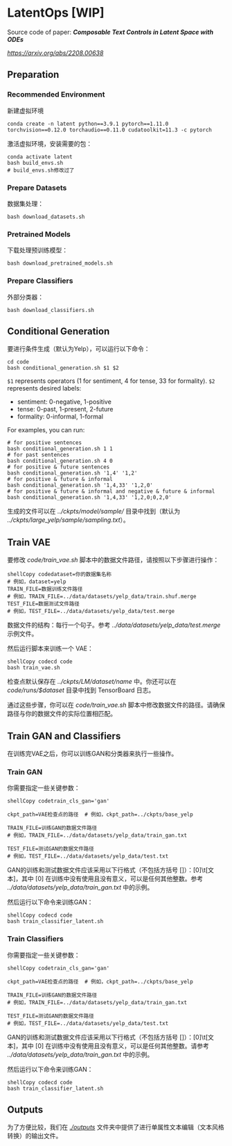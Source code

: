 # LatentOps [WIP]
Source code of paper: ***Composable Text Controls in Latent Space with ODEs***

*https://arxiv.org/abs/2208.00638*

## Preparation
### Recommended Environment
新建虚拟环境
```shell
conda create -n latent python==3.9.1 pytorch==1.11.0 torchvision==0.12.0 torchaudio==0.11.0 cudatoolkit=11.3 -c pytorch
```
激活虚拟环境，安装需要的包：
```shell
conda activate latent
bash build_envs.sh
# build_envs.sh修改过了
```

### Prepare Datasets

数据集处理：
```shell
bash download_datasets.sh
```

### Pretrained Models
下载处理预训练模型：

```shell
bash download_pretrained_models.sh
```

### Prepare Classifiers
外部分类器：
 ```shell
 bash download_classifiers.sh
 ```
## Conditional Generation
要进行条件生成（默认为Yelp），可以运行以下命令：
```shell
cd code
bash conditional_generation.sh $1 $2
```
`$1` represents operators (1 for sentiment, 4 for tense, 33 for formality).
`$2` represents desired labels:

- sentiment: 0-negative, 1-positive
- tense: 0-past, 1-present, 2-future
- formality: 0-informal, 1-formal

For examples, you can run:
```shell
# for positive sentences
bash conditional_generation.sh 1 1
# for past sentences
bash conditional_generation.sh 4 0
# for positive & future sentences
bash conditional_generation.sh '1,4' '1,2'
# for positive & future & informal
bash conditional_generation.sh '1,4,33' '1,2,0'
# for positive & future & informal and negative & future & informal
bash conditional_generation.sh '1,4,33' '1,2,0;0,2,0'
```
生成的文件可以在 *../ckpts/model/sample/* 目录中找到（默认为 *../ckpts/large_yelp/sample/sampling.txt*）。

## Train VAE
要修改 *code/train_vae.sh* 脚本中的数据文件路径，请按照以下步骤进行操作：

```
shellCopy codedataset=你的数据集名称
# 例如，dataset=yelp
TRAIN_FILE=数据训练文件路径 
# 例如，TRAIN_FILE=../data/datasets/yelp_data/train.shuf.merge
TEST_FILE=数据测试文件路径
# 例如，TEST_FILE=../data/datasets/yelp_data/test.merge
```

数据文件的结构：每行一个句子。参考 *../data/datasets/yelp_data/test.merge* 示例文件。

然后运行脚本来训练一个 VAE：

```
shellCopy codecd code
bash train_vae.sh
```

检查点默认保存在 *../ckpts/LM/$dataset/$name* 中。你还可以在 *code/runs/$dataset* 目录中找到 TensorBoard 日志。

通过这些步骤，你可以在 *code/train_vae.sh* 脚本中修改数据文件的路径。请确保路径与你的数据文件的实际位置相匹配。

## Train GAN and Classifiers
在训练完VAE之后，你可以训练GAN和分类器来执行一些操作。
### Train GAN
你需要指定一些关键参数：

```
shellCopy codetrain_cls_gan='gan'

ckpt_path=VAE检查点的路径  # 例如，ckpt_path=../ckpts/base_yelp

TRAIN_FILE=训练GAN的数据文件路径 
# 例如，TRAIN_FILE=../data/datasets/yelp_data/train_gan.txt

TEST_FILE=测试GAN的数据文件路径 
# 例如，TEST_FILE=../data/datasets/yelp_data/test.txt
```

GAN的训练和测试数据文件应该采用以下行格式（不包括方括号 []）：[0]\t[文本]，其中 [0] 在训练中没有使用且没有意义，可以是任何其他整数。参考 *../data/datasets/yelp_data/train_gan.txt* 中的示例。

然后运行以下命令来训练GAN：

```
shellCopy codecd code
bash train_classifier_latent.sh
```

### Train Classifiers

你需要指定一些关键参数：

```
shellCopy codetrain_cls_gan='gan'

ckpt_path=VAE检查点的路径  # 例如，ckpt_path=../ckpts/base_yelp

TRAIN_FILE=训练GAN的数据文件路径 
# 例如，TRAIN_FILE=../data/datasets/yelp_data/train_gan.txt

TEST_FILE=测试GAN的数据文件路径 
# 例如，TEST_FILE=../data/datasets/yelp_data/test.txt
```

GAN的训练和测试数据文件应该采用以下行格式（不包括方括号 []）：[0]\t[文本]，其中 [0] 在训练中没有使用且没有意义，可以是任何其他整数。请参考 *../data/datasets/yelp_data/train_gan.txt* 中的示例。

然后运行以下命令来训练GAN：

```
shellCopy codecd code
bash train_classifier_latent.sh
```


## Outputs
为了方便比较，我们在 [*./outputs*](https://chat.openai.com/outputs) 文件夹中提供了进行单属性文本编辑（文本风格转换）的输出文件。

